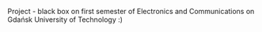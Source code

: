 Project - black box on first semester of Electronics and Communications on Gdańsk University of Technology :)
